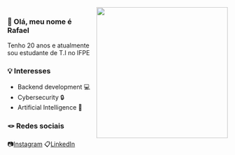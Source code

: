 <img align="right" height="300" src="https://media4.giphy.com/media/v1.Y2lkPTc5MGI3NjExYjc5MXRnNjJvdnFsczMzdGpvYmxwN2lvNGdmdjIyMmhiN2U5YXBhdiZlcD12MV9pbnRlcm5hbF9naWZfYnlfaWQmY3Q9Zw/g7oEg8g2jukE0/giphy.gif"  />

###

<h3 align="left"> 🌟 Olá, meu nome é Rafael </h3>
<p align="left">Tenho 20 anos e atualmente sou estudante de T.I no IFPE</p>

<h3 align="left">💡 Interesses </h3>
<ul>
<li>Backend development 💻 </li>
<li>Cybersecurity 🔒 </li>
<li> Artificial Intelligence 🤖</li>
</ul> 

 ### 🪢 Redes sociais
  📷[Instagram](https://www.instagram.com/ravinikov/) 
  📋[LinkedIn](https://www.linkedin.com/notifications/?filter=all)
